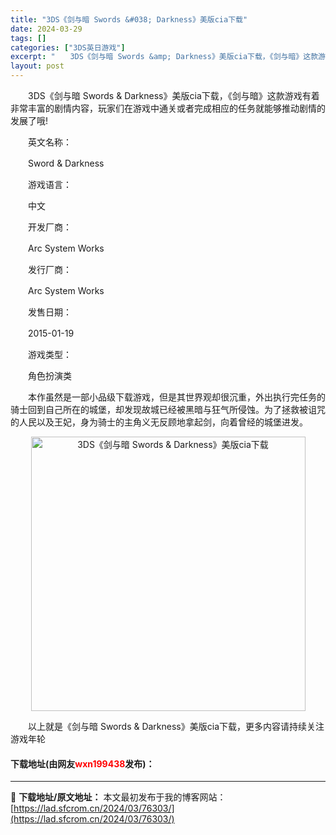 ```yaml
---
title: "3DS《剑与暗 Swords &#038; Darkness》美版cia下载"
date: 2024-03-29
tags: []
categories: ["3DS英日游戏"]
excerpt: "　　3DS《剑与暗 Swords &amp; Darkness》美版cia下载，《剑与暗》这款游戏有着非常丰富的剧情内容，玩家们在游戏中通关或者完成相应的任务就能够推动剧情的发展了哦! 　　英文名称： 　　Sword &amp; Darkness 　　游戏语言： 　　中文 　　开发厂商： 　　Arc&hellip;"
layout: post
---
```


 <p>　　3DS《剑与暗 Swords &amp; Darkness》美版cia下载，《剑与暗》这款游戏有着非常丰富的剧情内容，玩家们在游戏中通关或者完成相应的任务就能够推动剧情的发展了哦!</p> <p>　　英文名称：</p> <p>　　Sword &amp; Darkness</p> <p>　　游戏语言：</p> <p>　　中文</p> <p>　　开发厂商：</p> <p>　　Arc System Works</p> <p>　　发行厂商：</p> <p>　　Arc System Works</p> <p>　　发售日期：</p> <p>　　2015-01-19</p> <p>　　游戏类型：</p> <p>　　角色扮演类</p> <p>　　本作虽然是一部小品级下载游戏，但是其世界观却很沉重，外出执行完任务的骑士回到自己所在的城堡，却发现故城已经被黑暗与狂气所侵蚀。为了拯救被诅咒的人民以及王妃，身为骑士的主角义无反顾地拿起剑，向着曾经的城堡进发。</p> <p align="center"><img align="" border="0" src="https://lad.sfcrom.cn/wp-content/uploads/2024/03/20240329_660634ae6aed5.jpg" width="439" alt="3DS《剑与暗 Swords &amp; Darkness》美版cia下载" /></p> <p>　　以上就是《剑与暗 Swords &amp; Darkness》美版cia下载，更多内容请持续关注游戏年轮</p> <p><h4>下载地址(由网友<font color="red">wxn199438</font>发布)：</h4></p> 

---
📖 **下载地址/原文地址：** 本文最初发布于我的博客网站：[https://lad.sfcrom.cn/2024/03/76303/](https://lad.sfcrom.cn/2024/03/76303/)
